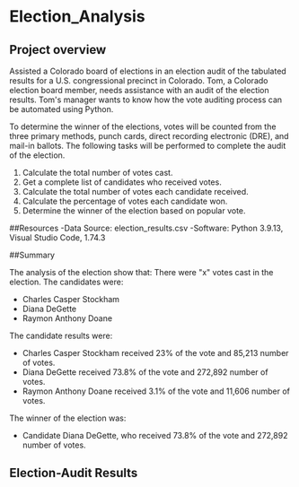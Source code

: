 # Election_Analysis

## Project overview
Assisted a Colorado board of elections in an election audit of the tabulated results for a U.S. congressional precinct in Colorado. Tom, a Colorado election board member, needs assistance with an audit of the election results. Tom's manager wants to know how the vote auditing process can be automated using Python.

To determine the winner of the elections, votes will be counted from the three primary methods, punch cards, direct recording electronic (DRE), and mail-in ballots. The following tasks will be performed to complete the audit of the election.

1. Calculate the total number of votes cast.
2. Get a complete list of candidates who received votes. 
3. Calculate the total number of votes each candidate received. 
4. Calculate the percentage of votes each candidate won. 
5. Determine the winner of the election based on popular vote.

##Resources
-Data Source: election_results.csv
-Software: Python 3.9.13, Visual Studio Code, 1.74.3

##Summary

The analysis of the election show that:
There were "x" votes cast in the election. 
The candidates were: 
  - Charles Casper Stockham 
  - Diana DeGette 
  - Raymon Anthony Doane 

The candidate results were: 
  - Charles Casper Stockham received 23% of the vote and 85,213 number of votes. 
  - Diana DeGette received 73.8% of the vote and 272,892 number of votes. 
  - Raymon Anthony Doane received 3.1% of the vote and 11,606 number of votes. 
  
The winner of the election was: 
  - Candidate Diana DeGette, who received 73.8% of the vote and 272,892 number of votes.


## Election-Audit Results
